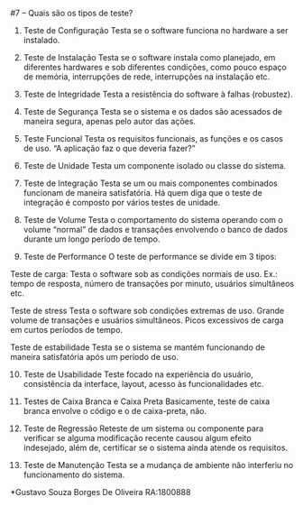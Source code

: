 
#7 – Quais são os tipos de teste?

1. Teste de Configuração
Testa se o software funciona no hardware a ser instalado.

2. Teste de Instalação
Testa se o software instala como planejado, em diferentes hardwares e sob diferentes condições, como pouco espaço  de memória, interrupções de rede, interrupções na instalação etc.

3. Teste de Integridade
Testa a resistência do software à falhas (robustez).

4. Teste de Segurança
Testa se o sistema e os dados são acessados de maneira segura, apenas pelo autor das ações.

5. Teste Funcional
Testa os requisitos funcionais, as funções e os casos de uso. “A aplicação faz o que deveria fazer?”

6. Teste de Unidade
Testa um componente isolado ou classe do sistema.

7. Teste de Integração
Testa se um ou mais componentes combinados funcionam de maneira satisfatória. Há quem diga que o teste de integração é composto por vários testes de unidade.

8. Teste de Volume
Testa o comportamento do sistema operando com o volume “normal”  de dados  e transações envolvendo o banco de dados durante um longo período de tempo.

9. Teste de Performance
O teste de performance se divide em 3 tipos:

Teste de carga:
Testa o software  sob as condições normais de uso. Ex.: tempo de resposta, número de transações por minuto, usuários simultâneos etc.

Teste de stress
Testa o software sob condições extremas de uso. Grande volume de transações e usuários simultâneos. Picos excessivos de carga em curtos períodos de tempo.

Teste de estabilidade
Testa se o sistema se mantém funcionando de maneira satisfatória após um período de uso.

10. Teste de Usabilidade
Teste focado na experiência do usuário, consistência da interface, layout, acesso às funcionalidades etc.

11. Testes de Caixa Branca e Caixa Preta
Basicamente, teste de caixa branca envolve o código e o de caixa-preta, não.

12. Teste de Regressão
Reteste de um sistema ou componente para verificar se alguma modificação recente causou algum efeito indesejado, além de, certificar se o sistema ainda atende os requisitos.

13. Teste de Manutenção
Testa se a mudança de ambiente não interferiu no funcionamento do sistema.

*Gustavo Souza Borges De Oliveira RA:1800888

